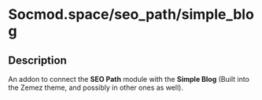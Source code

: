 # Socmod.space/seo_path/simple_blog

## Description
An addon to connect the **SEO Path** module with the **Simple Blog** (Built into the Zemez theme, and possibly in other ones as well).
